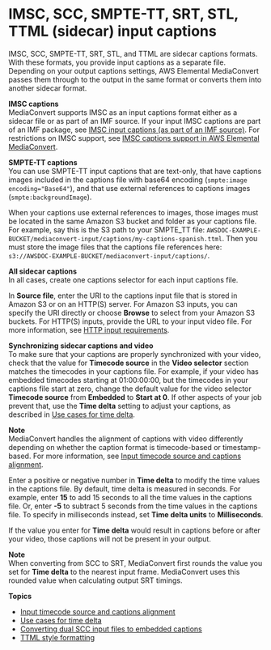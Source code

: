 # IMSC, SCC, SMPTE\-TT, SRT, STL, TTML \(sidecar\) input captions<a name="sidecar-input"></a>

IMSC, SCC, SMPTE\-TT, SRT, STL, and TTML are sidecar captions formats\. With these formats, you provide input captions as a separate file\. Depending on your output captions settings, AWS Elemental MediaConvert passes them through to the output in the same format or converts them into another sidecar format\.

**IMSC captions**  
MediaConvert supports IMSC as an input captions format either as a sidecar file or as part of an IMF source\. If your input IMSC captions are part of an IMF package, see [IMSC input captions \(as part of an IMF source\)](IMSC-in-MXF.md)\. For restrictions on IMSC support, see [IMSC captions support in AWS Elemental MediaConvert](imsc-captions-support.md)\.

**SMPTE\-TT captions**  
You can use SMPTE\-TT input captions that are text\-only, that have captions images included in the captions file with base64 encoding \(`smpte:image encoding="Base64"`\), and that use external references to captions images \(`smpte:backgroundImage`\)\.

When your captions use external references to images, those images must be located in the same Amazon S3 bucket and folder as your captions file\. For example, say this is the S3 path to your SMPTE\_TT file: `AWSDOC-EXAMPLE-BUCKET/mediaconvert-input/captions/my-captions-spanish.ttml`\. Then you must store the image files that the captions file references here: `s3://AWSDOC-EXAMPLE-BUCKET/mediaconvert-input/captions/`\.

**All sidecar captions**  
In all cases, create one captions selector for each input captions file\.

In **Source file**, enter the URI to the captions input file that is stored in Amazon S3 or on an HTTP\(S\) server\. For Amazon S3 inputs, you can specify the URI directly or choose **Browse** to select from your Amazon S3 buckets\. For HTTP\(S\) inputs, provide the URL to your input video file\. For more information, see [HTTP input requirements](upload-input-files.md#http-input-requirements)\. 

**Synchronizing sidecar captions and video**  
To make sure that your captions are properly synchronized with your video, check that the value for **Timecode source** in the **Video selector** section matches the timecodes in your captions file\. For example, if your video has embedded timecodes starting at 01:00:00:00, but the timecodes in your captions file start at zero, change the default value for the video selector **Timecode source** from **Embedded** to **Start at 0**\. If other aspects of your job prevent that, use the **Time delta** setting to adjust your captions, as described in [Use cases for time delta](time-delta-use-cases.md)\.

**Note**  
MediaConvert handles the alignment of captions with video differently depending on whether the caption format is timecode\-based or timestamp\-based\. For more information, see [Input timecode source and captions alignment](about-input-timecode-source-and-captions-alignment.md)\.

Enter a positive or negative number in **Time delta** to modify the time values in the captions file\. By default, time delta is measured in seconds\. For example, enter **15** to add 15 seconds to all the time values in the captions file\. Or, enter **\-5** to subtract 5 seconds from the time values in the captions file\. To specify in milliseconds instead, set **Time delta units** to **Milliseconds**\.

If the value you enter for **Time delta** would result in captions before or after your video, those captions will not be present in your output\.

**Note**  
When converting from SCC to SRT, MediaConvert first rounds the value you set for **Time delta** to the nearest input frame\. MediaConvert uses this rounded value when calculating output SRT timings\.

**Topics**
+ [Input timecode source and captions alignment](about-input-timecode-source-and-captions-alignment.md)
+ [Use cases for time delta](time-delta-use-cases.md)
+ [Converting dual SCC input files to embedded captions](converting-dual-scc-input-files-to-embedded-captions.md)
+ [TTML style formatting](ttml-style-formatting.md)